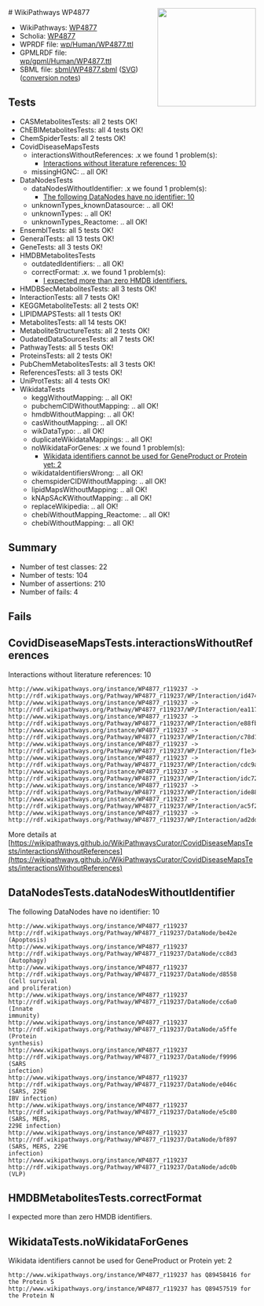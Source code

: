 <img style="float: right; width: 200px" src="../logo.png" />
# WikiPathways WP4877

* WikiPathways: [WP4877](https://identifiers.org/wikipathways:WP4877)
* Scholia: [WP4877](https://scholia.toolforge.org/wikipathways/WP4877)
* WPRDF file: [wp/Human/WP4877.ttl](../wp/Human/WP4877.ttl)
* GPMLRDF file: [wp/gpml/Human/WP4877.ttl](../wp/gpml/Human/WP4877.ttl)
* SBML file: [sbml/WP4877.sbml](../sbml/WP4877.sbml) ([SVG](../sbml/WP4877.svg)) ([conversion notes](../sbml/WP4877.txt))

## Tests
* CASMetabolitesTests: all 2 tests OK!
* ChEBIMetabolitesTests: all 4 tests OK!
* ChemSpiderTests: all 2 tests OK!
* CovidDiseaseMapsTests
    * interactionsWithoutReferences: .x we found 1 problem(s):
        * [Interactions without literature references: 10](#9701cce1)
    * missingHGNC: .. all OK!
* DataNodesTests
    * dataNodesWithoutIdentifier: .x we found 1 problem(s):
        * [The following DataNodes have no identifier: 10](#8792c490)
    * unknownTypes_knownDatasource: .. all OK!
    * unknownTypes: .. all OK!
    * unknownTypes_Reactome: .. all OK!
* EnsemblTests: all 5 tests OK!
* GeneralTests: all 13 tests OK!
* GeneTests: all 3 tests OK!
* HMDBMetabolitesTests
    * outdatedIdentifiers: .. all OK!
    * correctFormat: .x. we found 1 problem(s):
        * [I expected more than zero HMDB identifiers.](#ad154c1e)
* HMDBSecMetabolitesTests: all 3 tests OK!
* InteractionTests: all 7 tests OK!
* KEGGMetaboliteTests: all 2 tests OK!
* LIPIDMAPSTests: all 1 tests OK!
* MetabolitesTests: all 14 tests OK!
* MetaboliteStructureTests: all 2 tests OK!
* OudatedDataSourcesTests: all 7 tests OK!
* PathwayTests: all 5 tests OK!
* ProteinsTests: all 2 tests OK!
* PubChemMetabolitesTests: all 3 tests OK!
* ReferencesTests: all 3 tests OK!
* UniProtTests: all 4 tests OK!
* WikidataTests
    * keggWithoutMapping: .. all OK!
    * pubchemCIDWithoutMapping: .. all OK!
    * hmdbWithoutMapping: .. all OK!
    * casWithoutMapping: .. all OK!
    * wikDataTypo: .. all OK!
    * duplicateWikidataMappings: .. all OK!
    * noWikidataForGenes: .x we found 1 problem(s):
        * [Wikidata identifiers cannot be used for GeneProduct or Protein yet: 2](#30bb9a03)
    * wikidataIdentifiersWrong: .. all OK!
    * chemspiderCIDWithoutMapping: .. all OK!
    * lipidMapsWithoutMapping: .. all OK!
    * kNApSAcKWithoutMapping: .. all OK!
    * replaceWikipedia: .. all OK!
    * chebiWithoutMapping_Reactome: .. all OK!
    * chebiWithoutMapping: .. all OK!


## Summary

* Number of test classes: 22
* Number of tests: 104
* Number of assertions: 210
* Number of fails: 4

## Fails

<a name="9701cce1" />

## CovidDiseaseMapsTests.interactionsWithoutReferences

Interactions without literature references: 10
```
http://www.wikipathways.org/instance/WP4877_r119237 -> http://rdf.wikipathways.org/Pathway/WP4877_r119237/WP/Interaction/id47483e2
http://www.wikipathways.org/instance/WP4877_r119237 -> http://rdf.wikipathways.org/Pathway/WP4877_r119237/WP/Interaction/ea117
http://www.wikipathways.org/instance/WP4877_r119237 -> http://rdf.wikipathways.org/Pathway/WP4877_r119237/WP/Interaction/e88fb
http://www.wikipathways.org/instance/WP4877_r119237 -> http://rdf.wikipathways.org/Pathway/WP4877_r119237/WP/Interaction/c78d1
http://www.wikipathways.org/instance/WP4877_r119237 -> http://rdf.wikipathways.org/Pathway/WP4877_r119237/WP/Interaction/f1e34
http://www.wikipathways.org/instance/WP4877_r119237 -> http://rdf.wikipathways.org/Pathway/WP4877_r119237/WP/Interaction/cdc9a
http://www.wikipathways.org/instance/WP4877_r119237 -> http://rdf.wikipathways.org/Pathway/WP4877_r119237/WP/Interaction/idc72f872e
http://www.wikipathways.org/instance/WP4877_r119237 -> http://rdf.wikipathways.org/Pathway/WP4877_r119237/WP/Interaction/ide8866e40
http://www.wikipathways.org/instance/WP4877_r119237 -> http://rdf.wikipathways.org/Pathway/WP4877_r119237/WP/Interaction/ac5f2
http://www.wikipathways.org/instance/WP4877_r119237 -> http://rdf.wikipathways.org/Pathway/WP4877_r119237/WP/Interaction/ad2dd
```

More details at [https://wikipathways.github.io/WikiPathwaysCurator/CovidDiseaseMapsTests/interactionsWithoutReferences](https://wikipathways.github.io/WikiPathwaysCurator/CovidDiseaseMapsTests/interactionsWithoutReferences)

<a name="8792c490" />

## DataNodesTests.dataNodesWithoutIdentifier

The following DataNodes have no identifier: 10
```
http://www.wikipathways.org/instance/WP4877_r119237 http://rdf.wikipathways.org/Pathway/WP4877_r119237/DataNode/be42e (Apoptosis)
http://www.wikipathways.org/instance/WP4877_r119237 http://rdf.wikipathways.org/Pathway/WP4877_r119237/DataNode/cc8d3 (Autophagy)
http://www.wikipathways.org/instance/WP4877_r119237 http://rdf.wikipathways.org/Pathway/WP4877_r119237/DataNode/d8558 (Cell survival 
and proliferation)
http://www.wikipathways.org/instance/WP4877_r119237 http://rdf.wikipathways.org/Pathway/WP4877_r119237/DataNode/cc6a0 (Innate
immunity)
http://www.wikipathways.org/instance/WP4877_r119237 http://rdf.wikipathways.org/Pathway/WP4877_r119237/DataNode/a5ffe (Protein
synthesis)
http://www.wikipathways.org/instance/WP4877_r119237 http://rdf.wikipathways.org/Pathway/WP4877_r119237/DataNode/f9996 (SARS
infection)
http://www.wikipathways.org/instance/WP4877_r119237 http://rdf.wikipathways.org/Pathway/WP4877_r119237/DataNode/e046c (SARS, 229E
IBV infection)
http://www.wikipathways.org/instance/WP4877_r119237 http://rdf.wikipathways.org/Pathway/WP4877_r119237/DataNode/e5c80 (SARS, MERS, 
229E infection)
http://www.wikipathways.org/instance/WP4877_r119237 http://rdf.wikipathways.org/Pathway/WP4877_r119237/DataNode/bf897 (SARS, MERS, 229E
infection)
http://www.wikipathways.org/instance/WP4877_r119237 http://rdf.wikipathways.org/Pathway/WP4877_r119237/DataNode/adc0b (VLP)
```

<a name="ad154c1e" />

## HMDBMetabolitesTests.correctFormat

I expected more than zero HMDB identifiers.
<a name="30bb9a03" />

## WikidataTests.noWikidataForGenes

Wikidata identifiers cannot be used for GeneProduct or Protein yet: 2
```
http://www.wikipathways.org/instance/WP4877_r119237 has Q89458416 for the Protein S
http://www.wikipathways.org/instance/WP4877_r119237 has Q89457519 for the Protein N
```

